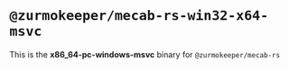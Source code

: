 # `@zurmokeeper/mecab-rs-win32-x64-msvc`

This is the **x86_64-pc-windows-msvc** binary for `@zurmokeeper/mecab-rs`

